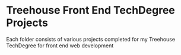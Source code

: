 # Treehouse Front End TechDegree Projects
Each folder consists of various projects completed for my Treehouse TechDegree for front end web development